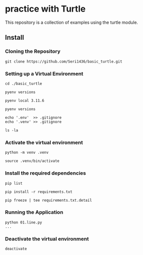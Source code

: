 # practice with Turtle

This repository is a collection of examples using the turtle module.

## Install

### Cloning the Repository

    git clone https://github.com/Seri1436/basic_turtle.git

### Setting up a Virtual Environment

    cd ./basic_turtle

    pyenv versions

    pyenv local 3.11.6

    pyenv versions

    echo '.env'  >> .gitignore
    echo '.venv' >> .gitignore

    ls -la

### Activate the virtual environment

    python -m venv .venv

    source .venv/bin/activate

### Install the required dependencies

    pip list
    
    pip install -r requirements.txt
    
    pip freeze | tee requirements.txt.detail

### Running the Application

    python 01.line.py
    ...

### Deactivate the virtual environment

    deactivate


